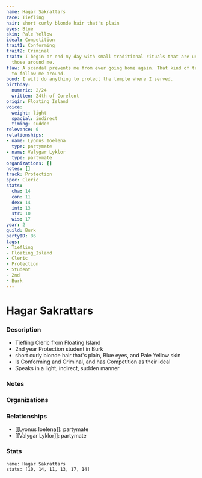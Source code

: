 ```yaml
---
name: Hagar Sakrattars
race: Tiefling
hair: short curly blonde hair that's plain
eyes: Blue
skin: Pale Yellow
ideal: Competition
trait1: Conforming
trait2: Criminal
trait: I begin or end my day with small traditional rituals that are unfamiliar to
  those around me.
flaw: A scandal prevents me from ever going home again. That kind of trouble seems
  to follow me around.
bond: I will do anything to protect the temple where I served.
birthday:
  numeric: 2/24
  written: 24th of Corelent
origin: Floating Island
voice:
  weight: light
  spacial: indirect
  timing: sudden
relevance: 0
relationships:
- name: Lyonus Ioelena
  type: partymate
- name: Valygar Lyklor
  type: partymate
organizations: []
notes: []
track: Protection
spec: Cleric
stats:
  cha: 14
  con: 11
  dex: 14
  int: 13
  str: 10
  wis: 17
year: 2
guild: Burk
partyID: 86
tags:
- Tiefling
- Floating_Island
- Cleric
- Protection
- Student
- 2nd
- Burk
---
```

# Hagar Sakrattars
### Description
- Tiefling Cleric from Floating Island
- 2nd year Protection student in Burk
- short curly blonde hair that's plain, Blue eyes, and Pale Yellow skin
- Is Conforming and Criminal, and has Competition as their ideal
- Speaks in a light, indirect, sudden manner

### Notes

### Organizations

### Relationships
- [[Lyonus Ioelena]]: partymate
- [[Valygar Lyklor]]: partymate

### Stats
```statblock
name: Hagar Sakrattars
stats: [10, 14, 11, 13, 17, 14]
```